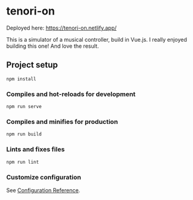 # tenori-on


Deployed here: https://tenori-on.netlify.app/

This is a simulator of a musical controller, build in Vue.js. I really enjoyed building this one! And love the result. 





## Project setup
```
npm install
```

### Compiles and hot-reloads for development
```
npm run serve
```

### Compiles and minifies for production
```
npm run build
```

### Lints and fixes files
```
npm run lint
```

### Customize configuration
See [Configuration Reference](https://cli.vuejs.org/config/).
